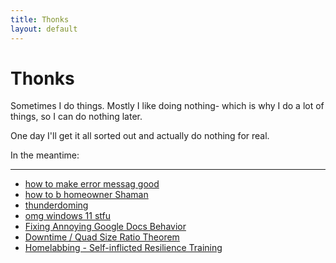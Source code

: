 ```yaml
---
title: Thonks
layout: default
---
```


# Thonks

Sometimes I do things. Mostly I like doing nothing- 
which is why I do a lot of things, so I can do nothing later.

One day I'll get it all sorted out and actually do nothing for real.

In the meantime:

---
- [how to make error messag good](errors.md)
- [how to b homeowner Shaman](new-home.md)
- [thunderdoming](td.md)
- [omg windows 11 stfu](windows-stfu.md)
- [Fixing Annoying Google Docs Behavior](googledocs.md)
- [Downtime / Quad Size Ratio Theorem](maintenance-window-optimizing.md)
- [Homelabbing - Self-inflicted Resilience Training](homelab.md)


